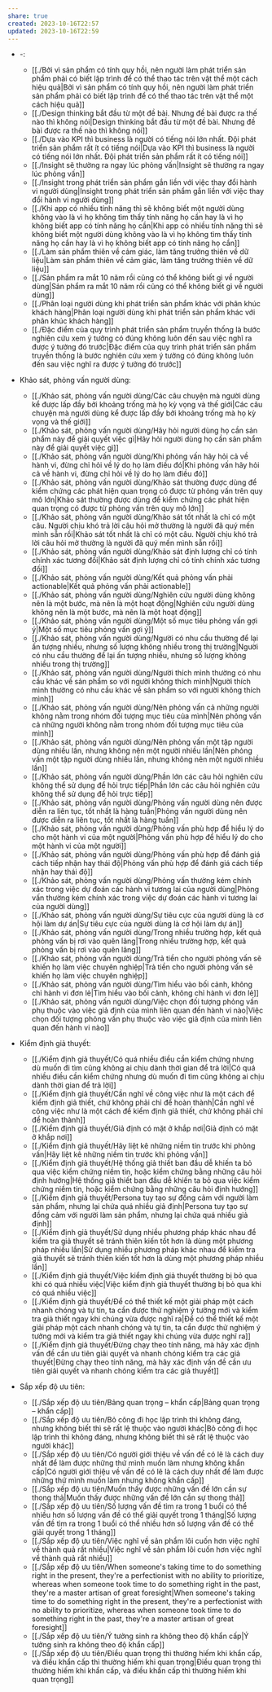 ```yaml
---
share: true
created: 2023-10-16T22:57
updated: 2023-10-16T22:59
---
```


- \-: 
    - [[./Bởi vì sản phẩm có tính quy hồi, nên người làm phát triển sản phẩm phải có biết lập trình để có thể thao tác trên vật thể một cách hiệu quả|Bởi vì sản phẩm có tính quy hồi, nên người làm phát triển sản phẩm phải có biết lập trình để có thể thao tác trên vật thể một cách hiệu quả]]
    - [[./Design thinking bắt đầu từ một đề bài. Nhưng đề bài được ra thế nào thì không nói|Design thinking bắt đầu từ một đề bài. Nhưng đề bài được ra thế nào thì không nói]]
    - [[./Dựa vào KPI thì business là người có tiếng nói lớn nhất. Đội phát triển sản phẩm rất ít có tiếng nói|Dựa vào KPI thì business là người có tiếng nói lớn nhất. Đội phát triển sản phẩm rất ít có tiếng nói]]
    - [[./Insight sẽ thường ra ngay lúc phỏng vấn|Insight sẽ thường ra ngay lúc phỏng vấn]]
    - [[./Insight trong phát triển sản phẩm gắn liền với việc thay đổi hành vi người dùng|Insight trong phát triển sản phẩm gắn liền với việc thay đổi hành vi người dùng]]
    - [[./Khi app có nhiều tính năng thì sẽ không biết một người dùng không vào là vì họ không tìm thấy tính năng họ cần hay là vì họ không biết app có tính năng họ cần|Khi app có nhiều tính năng thì sẽ không biết một người dùng không vào là vì họ không tìm thấy tính năng họ cần hay là vì họ không biết app có tính năng họ cần]]
    - [[./Làm sản phẩm thiên về cảm giác, làm tăng trưởng thiên về dữ liệu|Làm sản phẩm thiên về cảm giác, làm tăng trưởng thiên về dữ liệu]]
    - [[./Sản phẩm ra mắt 10 năm rồi cũng có thể không biết gì về người dùng|Sản phẩm ra mắt 10 năm rồi cũng có thể không biết gì về người dùng]]
    - [[./Phân loại người dùng khi phát triển sản phẩm khác với phân khúc khách hàng|Phân loại người dùng khi phát triển sản phẩm khác với phân khúc khách hàng]]
    - [[./Đặc điểm của quy trình phát triển sản phẩm truyền thống là bước nghiên cứu xem ý tưởng có đúng không luôn đến sau việc nghĩ ra được ý tưởng đó trước|Đặc điểm của quy trình phát triển sản phẩm truyền thống là bước nghiên cứu xem ý tưởng có đúng không luôn đến sau việc nghĩ ra được ý tưởng đó trước]]

- Khảo sát, phỏng vấn người dùng: 
    - [[./Khảo sát, phỏng vấn người dùng/Các câu chuyện mà người dùng kể được lấp đầy bởi khoảng trống mà họ kỳ vọng và thế giới|Các câu chuyện mà người dùng kể được lấp đầy bởi khoảng trống mà họ kỳ vọng và thế giới]]
    - [[./Khảo sát, phỏng vấn người dùng/Hãy hỏi người dùng họ cần sản phẩm này để giải quyết việc gì|Hãy hỏi người dùng họ cần sản phẩm này để giải quyết việc gì]]
    - [[./Khảo sát, phỏng vấn người dùng/Khi phỏng vấn hãy hỏi cả về hành vi, đừng chỉ hỏi về lý do họ làm điều đó|Khi phỏng vấn hãy hỏi cả về hành vi, đừng chỉ hỏi về lý do họ làm điều đó]]
    - [[./Khảo sát, phỏng vấn người dùng/Khảo sát thường được dùng để kiểm chứng các phát hiện quan trọng có được từ phỏng vấn trên quy mô lớn|Khảo sát thường được dùng để kiểm chứng các phát hiện quan trọng có được từ phỏng vấn trên quy mô lớn]]
    - [[./Khảo sát, phỏng vấn người dùng/Khảo sát tốt nhất là chỉ có một câu. Người chịu khó trả lời câu hỏi mở thường là người đã quý mến mình sẵn rồi|Khảo sát tốt nhất là chỉ có một câu. Người chịu khó trả lời câu hỏi mở thường là người đã quý mến mình sẵn rồi]]
    - [[./Khảo sát, phỏng vấn người dùng/Khảo sát định lượng chỉ có tính chính xác tương đối|Khảo sát định lượng chỉ có tính chính xác tương đối]]
    - [[./Khảo sát, phỏng vấn người dùng/Kết quả phỏng vấn phải actionable|Kết quả phỏng vấn phải actionable]]
    - [[./Khảo sát, phỏng vấn người dùng/Nghiên cứu người dùng không nên là một bước, mà nên là một hoạt động|Nghiên cứu người dùng không nên là một bước, mà nên là một hoạt động]]
    - [[./Khảo sát, phỏng vấn người dùng/Một số mục tiêu phỏng vấn gợi ý|Một số mục tiêu phỏng vấn gợi ý]]
    - [[./Khảo sát, phỏng vấn người dùng/Người có nhu cầu thường để lại ấn tượng nhiều, nhưng số lượng không nhiều trong thị trường|Người có nhu cầu thường để lại ấn tượng nhiều, nhưng số lượng không nhiều trong thị trường]]
    - [[./Khảo sát, phỏng vấn người dùng/Người thích mình thường có nhu cầu khác về sản phẩm so với người không thích mình|Người thích mình thường có nhu cầu khác về sản phẩm so với người không thích mình]]
    - [[./Khảo sát, phỏng vấn người dùng/Nên phỏng vấn cả những người không nằm trong nhóm đối tượng mục tiêu của mình|Nên phỏng vấn cả những người không nằm trong nhóm đối tượng mục tiêu của mình]]
    - [[./Khảo sát, phỏng vấn người dùng/Nên phỏng vấn một tập người dùng nhiều lần, nhưng không nên một người nhiều lần|Nên phỏng vấn một tập người dùng nhiều lần, nhưng không nên một người nhiều lần]]
    - [[./Khảo sát, phỏng vấn người dùng/Phần lớn các câu hỏi nghiên cứu không thể sử dụng để hỏi trực tiếp|Phần lớn các câu hỏi nghiên cứu không thể sử dụng để hỏi trực tiếp]]
    - [[./Khảo sát, phỏng vấn người dùng/Phỏng vấn người dùng nên được diễn ra liên tục, tốt nhất là hàng tuần|Phỏng vấn người dùng nên được diễn ra liên tục, tốt nhất là hàng tuần]]
    - [[./Khảo sát, phỏng vấn người dùng/Phỏng vấn phù hợp để hiểu lý do cho một hành vi của một người|Phỏng vấn phù hợp để hiểu lý do cho một hành vi của một người]]
    - [[./Khảo sát, phỏng vấn người dùng/Phỏng vấn phù hợp để đánh giá cách tiếp nhận hay thái độ|Phỏng vấn phù hợp để đánh giá cách tiếp nhận hay thái độ]]
    - [[./Khảo sát, phỏng vấn người dùng/Phỏng vấn thường kém chính xác trong việc dự đoán các hành vi tương lai của người dùng|Phỏng vấn thường kém chính xác trong việc dự đoán các hành vi tương lai của người dùng]]
    - [[./Khảo sát, phỏng vấn người dùng/Sự tiêu cực của người dùng là cơ hội làm dự án|Sự tiêu cực của người dùng là cơ hội làm dự án]]
    - [[./Khảo sát, phỏng vấn người dùng/Trong nhiều trường hợp, kết quả phỏng vấn bị rơi vào quên lãng|Trong nhiều trường hợp, kết quả phỏng vấn bị rơi vào quên lãng]]
    - [[./Khảo sát, phỏng vấn người dùng/Trả tiền cho người phỏng vấn sẽ khiến họ làm việc chuyên nghiệp|Trả tiền cho người phỏng vấn sẽ khiến họ làm việc chuyên nghiệp]]
    - [[./Khảo sát, phỏng vấn người dùng/Tìm hiểu vào bối cảnh, không chỉ hành vi đơn lẻ|Tìm hiểu vào bối cảnh, không chỉ hành vi đơn lẻ]]
    - [[./Khảo sát, phỏng vấn người dùng/Việc chọn đối tượng phỏng vấn phụ thuộc vào việc giả định của mình liên quan đến hành vi nào|Việc chọn đối tượng phỏng vấn phụ thuộc vào việc giả định của mình liên quan đến hành vi nào]]

- Kiểm định giả thuyết: 
    - [[./Kiểm định giả thuyết/Có quá nhiều điều cần kiểm chứng nhưng dù muốn đi tìm cũng không ai chịu dành thời gian để trả lời|Có quá nhiều điều cần kiểm chứng nhưng dù muốn đi tìm cũng không ai chịu dành thời gian để trả lời]]
    - [[./Kiểm định giả thuyết/Cần nghĩ về công việc như là một cách để kiểm định giả thiết, chứ không phải chỉ để hoàn thành|Cần nghĩ về công việc như là một cách để kiểm định giả thiết, chứ không phải chỉ để hoàn thành]]
    - [[./Kiểm định giả thuyết/Giả định có mặt ở khắp nơi|Giả định có mặt ở khắp nơi]]
    - [[./Kiểm định giả thuyết/Hãy liệt kê những niềm tin trước khi phỏng vấn|Hãy liệt kê những niềm tin trước khi phỏng vấn]]
    - [[./Kiểm định giả thuyết/Hệ thống giả thiết ban đầu dễ khiến ta bỏ qua việc kiểm chứng niềm tin, hoặc kiểm chứng bằng những câu hỏi định hướng|Hệ thống giả thiết ban đầu dễ khiến ta bỏ qua việc kiểm chứng niềm tin, hoặc kiểm chứng bằng những câu hỏi định hướng]]
    - [[./Kiểm định giả thuyết/Persona tuy tạo sự đồng cảm với người làm sản phẩm, nhưng lại chứa quá nhiều giả định|Persona tuy tạo sự đồng cảm với người làm sản phẩm, nhưng lại chứa quá nhiều giả định]]
    - [[./Kiểm định giả thuyết/Sử dụng nhiều phương pháp khác nhau để kiểm tra giả thuyết sẽ tránh thiên kiến tốt hơn là dùng một phương pháp nhiều lần|Sử dụng nhiều phương pháp khác nhau để kiểm tra giả thuyết sẽ tránh thiên kiến tốt hơn là dùng một phương pháp nhiều lần]]
    - [[./Kiểm định giả thuyết/Việc kiểm định giả thuyết thường bị bỏ qua khi có quá nhiều việc|Việc kiểm định giả thuyết thường bị bỏ qua khi có quá nhiều việc]]
    - [[./Kiểm định giả thuyết/Để có thể thiết kế một giải pháp một cách nhanh chóng và tự tin, ta cần được thử nghiệm ý tưởng mới và kiểm tra giả thiết ngay khi chúng vừa được nghĩ ra|Để có thể thiết kế một giải pháp một cách nhanh chóng và tự tin, ta cần được thử nghiệm ý tưởng mới và kiểm tra giả thiết ngay khi chúng vừa được nghĩ ra]]
    - [[./Kiểm định giả thuyết/Đừng chạy theo tính năng, mà hãy xác định vấn đề cần ưu tiên giải quyết và nhanh chóng kiểm tra các giả thuyết|Đừng chạy theo tính năng, mà hãy xác định vấn đề cần ưu tiên giải quyết và nhanh chóng kiểm tra các giả thuyết]]

- Sắp xếp độ ưu tiên: 
    - [[./Sắp xếp độ ưu tiên/Bảng quan trọng – khẩn cấp|Bảng quan trọng – khẩn cấp]]
    - [[./Sắp xếp độ ưu tiên/Bỏ công đi học lập trình thì không đáng, nhưng không biết thì sẽ rất lệ thuộc vào người khác|Bỏ công đi học lập trình thì không đáng, nhưng không biết thì sẽ rất lệ thuộc vào người khác]]
    - [[./Sắp xếp độ ưu tiên/Có người giới thiệu về vấn đề có lẽ là cách duy nhất để làm được những thứ mình muốn làm nhưng không khẩn cấp|Có người giới thiệu về vấn đề có lẽ là cách duy nhất để làm được những thứ mình muốn làm nhưng không khẩn cấp]]
    - [[./Sắp xếp độ ưu tiên/Muốn thấy được những vấn đề lớn cần sự thong thả|Muốn thấy được những vấn đề lớn cần sự thong thả]]
    - [[./Sắp xếp độ ưu tiên/Số lượng vấn đề tìm ra trong 1 buổi có thể nhiều hơn số lượng vấn đề có thể giải quyết trong 1 tháng|Số lượng vấn đề tìm ra trong 1 buổi có thể nhiều hơn số lượng vấn đề có thể giải quyết trong 1 tháng]]
    - [[./Sắp xếp độ ưu tiên/Việc nghĩ về sản phẩm lôi cuốn hơn việc nghĩ về thành quả rất nhiều|Việc nghĩ về sản phẩm lôi cuốn hơn việc nghĩ về thành quả rất nhiều]]
    - [[./Sắp xếp độ ưu tiên/When someone's taking time to do something right in the present, they're a perfectionist with no ability to prioritize, whereas when someone took time to do something right in the past, they're a master artisan of great foresight|When someone's taking time to do something right in the present, they're a perfectionist with no ability to prioritize, whereas when someone took time to do something right in the past, they're a master artisan of great foresight]]
    - [[./Sắp xếp độ ưu tiên/Ý tưởng sinh ra không theo độ khẩn cấp|Ý tưởng sinh ra không theo độ khẩn cấp]]
    - [[./Sắp xếp độ ưu tiên/Điều quan trọng thì thường hiếm khi khẩn cấp, và điều khẩn cấp thì thường hiếm khi quan trọng|Điều quan trọng thì thường hiếm khi khẩn cấp, và điều khẩn cấp thì thường hiếm khi quan trọng]]

